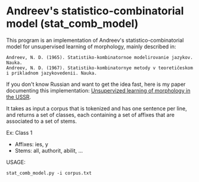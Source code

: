 # Andreev's statistico-combinatorial model (stat_comb_model)

This program is an implementation of Andreev's statistico-combinatorial
model for unsupervised learning of morphology, mainly described in:

	Andreev, N. D. (1965). Statistiko-kombinatornoe modelirovanie jazykov. Nauka.
	Andreev, N. D. (1967). Statistiko-kombinatornye metody v teoretičeskom i prikladnom jazykovedenii. Nauka.

If you don't know Russian and want to get the idea fast, here is my paper
documenting this implementation: [Unsupervized learning of morphology in the USSR](http://jadt2016.sciencesconf.org/83716/document).

It takes as input a corpus that is tokenized and has one sentence per
line, and returns a set of classes, each containing a set of affixes
that are associated to a set of stems.

Ex: Class 1
- Affixes: ies, y
- Stems: all, authorit, abilit, ...

USAGE:

	stat_comb_model.py -i corpus.txt
